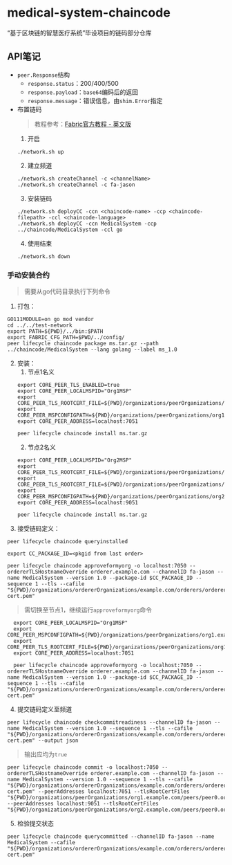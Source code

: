 # medical-system-chaincode

“基于区块链的智慧医疗系统”毕设项目的链码部分仓库

## API笔记

* `peer.Response`结构
  * `response.status`：200/400/500
  * `response.payload`：`base64`编码后的返回
  * `response.message`：错误信息，由`shim.Error`指定
* 布置链码
  > 教程参考：[Fabric官方教程 - 英文版](https://hyperledger-fabric.readthedocs.io/en/latest/test_network.html "Fabric官方教程")
  1. 开启
  ```shell
  ./network.sh up
  ```
  2. 建立频道
  ```shell
  ./network.sh createChannel -c <channelName>
  ./network.sh createChannel -c fa-jason
  ```
  3. 安装链码
  ```shell
  ./network.sh deployCC -ccn <chaincode-name> -ccp <chaincode-filepath> -ccl <chaincode-language>
  ./network.sh deployCC -ccn MedicalSystem -ccp ../chaincode/MedicalSystem -ccl go
  ```
  4. 使用结束
  ```shell
  ./network.sh down
  ```

### 手动安装合约

> 需要从go代码目录执行下列命令

1. 打包：

```shell
GO111MODULE=on go mod vendor
cd ../../test-network
export PATH=${PWD}/../bin:$PATH
export FABRIC_CFG_PATH=$PWD/../config/
peer lifecycle chaincode package ms.tar.gz --path ../chaincode/MedicalSystem --lang golang --label ms_1.0
```

2. 安装：
    1. 节点1名义
    ```shell
    export CORE_PEER_TLS_ENABLED=true
    export CORE_PEER_LOCALMSPID="Org1MSP"
    export CORE_PEER_TLS_ROOTCERT_FILE=${PWD}/organizations/peerOrganizations/org1.example.com/peers/peer0.org1.example.com/tls/ca.crt
    export CORE_PEER_MSPCONFIGPATH=${PWD}/organizations/peerOrganizations/org1.example.com/users/Admin@org1.example.com/msp
    export CORE_PEER_ADDRESS=localhost:7051
    
    peer lifecycle chaincode install ms.tar.gz
    ```
    2. 节点2名义
    ```shell
    export CORE_PEER_LOCALMSPID="Org2MSP"
    export CORE_PEER_TLS_ROOTCERT_FILE=${PWD}/organizations/peerOrganizations/org2.example.com/peers/peer0.org2.example.com/tls/ca.crt
    export CORE_PEER_TLS_ROOTCERT_FILE=${PWD}/organizations/peerOrganizations/org2.example.com/peers/peer0.org2.example.com/tls/ca.crt
    export CORE_PEER_MSPCONFIGPATH=${PWD}/organizations/peerOrganizations/org2.example.com/users/Admin@org2.example.com/msp
    export CORE_PEER_ADDRESS=localhost:9051
    
    peer lifecycle chaincode install ms.tar.gz
    ```
3. 接受链码定义：

```shell
peer lifecycle chaincode queryinstalled

export CC_PACKAGE_ID=<pkgid from last order>

peer lifecycle chaincode approveformyorg -o localhost:7050 --ordererTLSHostnameOverride orderer.example.com --channelID fa-jason --name MedicalSystem --version 1.0 --package-id $CC_PACKAGE_ID --sequence 1 --tls --cafile "${PWD}/organizations/ordererOrganizations/example.com/orderers/orderer.example.com/msp/tlscacerts/tlsca.example.com-cert.pem"
```

> 需切换至节点1，继续运行```approveformyorg```命令

```shell
  export CORE_PEER_LOCALMSPID="Org1MSP"
  export CORE_PEER_MSPCONFIGPATH=${PWD}/organizations/peerOrganizations/org1.example.com/users/Admin@org1.example.com/msp
  export CORE_PEER_TLS_ROOTCERT_FILE=${PWD}/organizations/peerOrganizations/org1.example.com/peers/peer0.org1.example.com/tls/ca.crt
  export CORE_PEER_ADDRESS=localhost:7051
      
  peer lifecycle chaincode approveformyorg -o localhost:7050 --ordererTLSHostnameOverride orderer.example.com --channelID fa-jason --name MedicalSystem --version 1.0 --package-id $CC_PACKAGE_ID --sequence 1 --tls --cafile "${PWD}/organizations/ordererOrganizations/example.com/orderers/orderer.example.com/msp/tlscacerts/tlsca.example.com-cert.pem"
```

4. 提交链码定义至频道

```shell
peer lifecycle chaincode checkcommitreadiness --channelID fa-jason --name MedicalSystem --version 1.0 --sequence 1 --tls --cafile "${PWD}/organizations/ordererOrganizations/example.com/orderers/orderer.example.com/msp/tlscacerts/tlsca.example.com-cert.pem" --output json
```

> 输出应均为```true```

```shell
peer lifecycle chaincode commit -o localhost:7050 --ordererTLSHostnameOverride orderer.example.com --channelID fa-jason --name MedicalSystem --version 1.0 --sequence 1 --tls --cafile "${PWD}/organizations/ordererOrganizations/example.com/orderers/orderer.example.com/msp/tlscacerts/tlsca.example.com-cert.pem" --peerAddresses localhost:7051 --tlsRootCertFiles "${PWD}/organizations/peerOrganizations/org1.example.com/peers/peer0.org1.example.com/tls/ca.crt" --peerAddresses localhost:9051 --tlsRootCertFiles "${PWD}/organizations/peerOrganizations/org2.example.com/peers/peer0.org2.example.com/tls/ca.crt"
```

5. 检验提交状态

```shell
peer lifecycle chaincode querycommitted --channelID fa-jason --name MedicalSystem --cafile "${PWD}/organizations/ordererOrganizations/example.com/orderers/orderer.example.com/msp/tlscacerts/tlsca.example.com-cert.pem"
```
